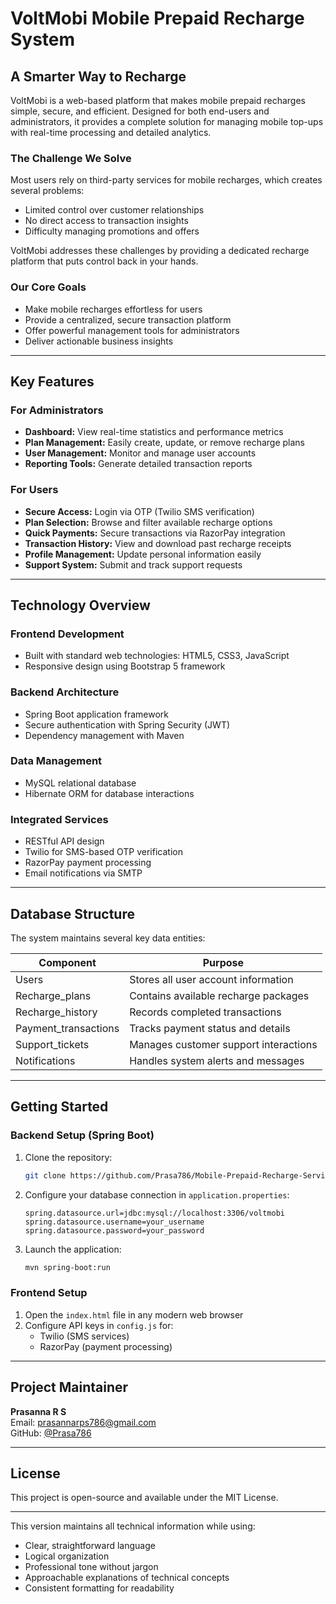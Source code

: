 # VoltMobi Mobile Prepaid Recharge System

## A Smarter Way to Recharge

VoltMobi is a web-based platform that makes mobile prepaid recharges simple, secure, and efficient. Designed for both end-users and administrators, it provides a complete solution for managing mobile top-ups with real-time processing and detailed analytics.

### The Challenge We Solve
Most users rely on third-party services for mobile recharges, which creates several problems:
- Limited control over customer relationships
- No direct access to transaction insights
- Difficulty managing promotions and offers

VoltMobi addresses these challenges by providing a dedicated recharge platform that puts control back in your hands.

### Our Core Goals
- Make mobile recharges effortless for users
- Provide a centralized, secure transaction platform
- Offer powerful management tools for administrators
- Deliver actionable business insights

---

## Key Features

### For Administrators
- **Dashboard:** View real-time statistics and performance metrics
- **Plan Management:** Easily create, update, or remove recharge plans
- **User Management:** Monitor and manage user accounts
- **Reporting Tools:** Generate detailed transaction reports

### For Users
- **Secure Access:** Login via OTP (Twilio SMS verification)
- **Plan Selection:** Browse and filter available recharge options
- **Quick Payments:** Secure transactions via RazorPay integration
- **Transaction History:** View and download past recharge receipts
- **Profile Management:** Update personal information easily
- **Support System:** Submit and track support requests

---

## Technology Overview

### Frontend Development
- Built with standard web technologies: HTML5, CSS3, JavaScript
- Responsive design using Bootstrap 5 framework

### Backend Architecture
- Spring Boot application framework
- Secure authentication with Spring Security (JWT)
- Dependency management with Maven

### Data Management
- MySQL relational database
- Hibernate ORM for database interactions

### Integrated Services
- RESTful API design
- Twilio for SMS-based OTP verification
- RazorPay payment processing
- Email notifications via SMTP

---

## Database Structure

The system maintains several key data entities:

| Component            | Purpose                                   |
|----------------------|------------------------------------------|
| Users                | Stores all user account information      |
| Recharge_plans       | Contains available recharge packages     |
| Recharge_history     | Records completed transactions          |
| Payment_transactions | Tracks payment status and details       |
| Support_tickets      | Manages customer support interactions   |
| Notifications        | Handles system alerts and messages      |

---

## Getting Started

### Backend Setup (Spring Boot)

1. Clone the repository:
   ```sh
   git clone https://github.com/Prasa786/Mobile-Prepaid-Recharge-Service.git
   ```

2. Configure your database connection in `application.properties`:
   ```properties
   spring.datasource.url=jdbc:mysql://localhost:3306/voltmobi
   spring.datasource.username=your_username
   spring.datasource.password=your_password
   ```

3. Launch the application:
   ```sh
   mvn spring-boot:run
   ```

### Frontend Setup

1. Open the `index.html` file in any modern web browser
2. Configure API keys in `config.js` for:
   - Twilio (SMS services)
   - RazorPay (payment processing)

---

## Project Maintainer

**Prasanna R S**  
Email: prasannarps786@gmail.com  
GitHub: [@Prasa786](https://github.com/Prasa786)

---

## License

This project is open-source and available under the MIT License.

---

This version maintains all technical information while using:
- Clear, straightforward language
- Logical organization
- Professional tone without jargon
- Approachable explanations of technical concepts
- Consistent formatting for readability
